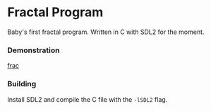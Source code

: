 # Fractal Program

Baby's first fractal program. Written in C with SDL2 for the moment.

### Demonstration

[frac](fractal.png)

### Building
Install SDL2 and compile the C file with the `-lSDL2` flag.
